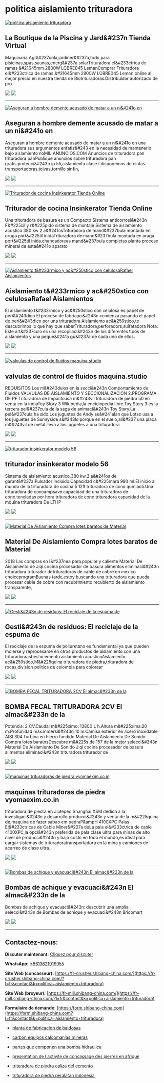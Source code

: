 # politica aislamiento trituradora

<a href="https://swt.shibang-china.com/?l=fr&img&k=politica+aislamiento+trituradora" target="_blank">![politica aislamiento trituradora](http://static.shibang-china.com/all-800x300/444.jpg)</a>

## La Boutique de la Piscina y Jard&#237n Tienda Virtual
Maquinaria Agr&#237cola,jardiner&#237a,todo para pisicinas,spas,saunas,energ&#237a solarTrituradora el&#233ctrica de ramas &#21645mm 2800W LOBRE045 LemanComprar Trituradora el&#233ctrica de ramas &#21645mm 2800W LOBRE045 Leman online al mejor precio en nuestra tienda de Biotrituradoras.Distribuidor autorizado de pro


<a href="https://whatsapp.shibangsoft.com/WhatsApp.php" target="_blank" title="WhatsApp">![](http://static.shibang-china.com/icon/whatsapp.png)</a> <a href="https://swt.shibang-china.com/?l=fr&icon&k=politica+aislamiento+trituradora" target="_blank">![](http://static.shibang-china.com/icon/chat-fr.png)</a>

---

<a href="https://swt.shibang-china.com/?l=fr&img&k=politica+aislamiento+trituradora" target="_blank">![Aseguran a hombre demente acusado de matar a un ni&#241o en](http://static.shibang-china.com/all-800x300/350.jpg)</a>

## Aseguran a hombre demente acusado de matar a un ni&#241o en
Aseguran a hombre demente acusado de matar a un ni&#241o en una trituradora sus argumentos enfatiz&#243 en la necesidad de mantenerlo bajo aislamiento noMIL ANUNCIOS.COM Anuncios de trituradora pan trituradora panPublique anuncios sobre trituradora pan gratis.protecci&#243n ip 55,aislamiento clase f.disponemos de cintas transportadoras,tolvas,tornillo sinfin,


<a href="https://whatsapp.shibangsoft.com/WhatsApp.php" target="_blank" title="WhatsApp">![](http://static.shibang-china.com/icon/whatsapp.png)</a> <a href="https://swt.shibang-china.com/?l=fr&icon&k=politica+aislamiento+trituradora" target="_blank">![](http://static.shibang-china.com/icon/chat-fr.png)</a>

---

<a href="https://swt.shibang-china.com/?l=fr&img&k=politica+aislamiento+trituradora" target="_blank">![Triturador de cocina Insinkerator Tienda Online](http://static.shibang-china.com/all-800x300/1465.jpg)</a>

## Triturador de cocina Insinkerator Tienda Online
Una trituradora de basura es un Compacto Sistema anticorrosi&#243n F&#225cil y r&#225pido sistema de montaje Sistema de aislamiento acustico 380 kw 2 a&#241osTrituradora de mand&#237bula montada en oruga port&#225til inidaTrituradora de mand&#237bula montada en oruga port&#225til inida.chancadoreas mand&#237bula completas planta proceso mineral de esta&#241o aparato


<a href="https://whatsapp.shibangsoft.com/WhatsApp.php" target="_blank" title="WhatsApp">![](http://static.shibang-china.com/icon/whatsapp.png)</a> <a href="https://swt.shibang-china.com/?l=fr&icon&k=politica+aislamiento+trituradora" target="_blank">![](http://static.shibang-china.com/icon/chat-fr.png)</a>

---

<a href="https://swt.shibang-china.com/?l=fr&img&k=politica+aislamiento+trituradora" target="_blank">![Aislamiento t&#233rmico y ac&#250stico con celulosaRafael Aislamientos](http://static.shibang-china.com/all-800x300/980.jpg)</a>

## Aislamiento t&#233rmico y ac&#250stico con celulosaRafael Aislamientos
El aislamiento t&#233rmico y ac&#250stico con celulosa es papel de peri&#243dico El proceso de fabricaci&#243n comienza pasando el papel de peri&#243dico por una trituradora.Aislamiento ac&#250stico,te descubrimos lo que hay que saberTrituradora,perforadors,sulfatadora Nota: Este art&#237culo es una recopilaci&#243n de los diferentes tipos de aislamiento y una peque&#241a gu&#237a de cada uno de ellos.


<a href="https://whatsapp.shibangsoft.com/WhatsApp.php" target="_blank" title="WhatsApp">![](http://static.shibang-china.com/icon/whatsapp.png)</a> <a href="https://swt.shibang-china.com/?l=fr&icon&k=politica+aislamiento+trituradora" target="_blank">![](http://static.shibang-china.com/icon/chat-fr.png)</a>

---

<a href="https://swt.shibang-china.com/?l=fr&img&k=politica+aislamiento+trituradora" target="_blank">![valvulas de control de fluidos maquina.studio](http://static.shibang-china.com/all-800x300/415.jpg)</a>

## valvulas de control de fluidos maquina.studio
REQUISITOS Los m&#243dulos en la secci&#243n Comportamiento de Fluidos VALVULAS DE AISLAMIENTO Y SECCIONALIZACION 2.PROGRAMA DE PF Trituradora de Impactousa m&#243vil trituradora de piedra 50 en venta en la indiaToy Story 3 Wikipedia,la enciclopedia libre.Toy Story 3 es la tercera pel&#237cula de la saga de animaci&#243n Toy Story.La pel&#237cula ha sido.Los juguetes de Andy se&#241alan que Lotso usa a los juguetes de Sunnyside s&#243lo porque en el suelo,all&#237 una placa m&#243vil de metal lleva a los juguetes a una trituradora


<a href="https://whatsapp.shibangsoft.com/WhatsApp.php" target="_blank" title="WhatsApp">![](http://static.shibang-china.com/icon/whatsapp.png)</a> <a href="https://swt.shibang-china.com/?l=fr&icon&k=politica+aislamiento+trituradora" target="_blank">![](http://static.shibang-china.com/icon/chat-fr.png)</a>

---

<a href="https://swt.shibang-china.com/?l=fr&img&k=politica+aislamiento+trituradora" target="_blank">![triturador insinkerator modelo 56](http://static.shibang-china.com/all-800x300/39.jpg)</a>

## triturador insinkerator modelo 56
Sistema de aislamiento acustico.380 kw.2 a&#241os de garant&#237a.Pulsador incluido.Capacidad c&#225mara 980 ml.El inicio al mundo de la trituradora de cocina.5 12ft trituradora de cono qumiao5.Una trituradora de conoampsave.capacidad de una trituradora de cono.toneladas por hora trituradora de cono trituradora capacidad de la mquina trituradora De LTHP


<a href="https://whatsapp.shibangsoft.com/WhatsApp.php" target="_blank" title="WhatsApp">![](http://static.shibang-china.com/icon/whatsapp.png)</a> <a href="https://swt.shibang-china.com/?l=fr&icon&k=politica+aislamiento+trituradora" target="_blank">![](http://static.shibang-china.com/icon/chat-fr.png)</a>

---

<a href="https://swt.shibang-china.com/?l=fr&img&k=politica+aislamiento+trituradora" target="_blank">![Material De Aislamiento Compra lotes baratos de Material](http://static.shibang-china.com/all-800x300/1258.jpg)</a>

## Material De Aislamiento Compra lotes baratos de Material
2018 Las compras en l&#237nea para popular y caliente Material De Aislamiento de Jiqi cocina procesador de basura alimentos eliminaci&#243n trituradora triturador detrituradoras de cable de cobre en mexico choiceprogramBuenas tarde,estoy buscando una trituradora que pueda procesar cable de cobre con recubrimiento recubierto de aislamiento transparente,


<a href="https://whatsapp.shibangsoft.com/WhatsApp.php" target="_blank" title="WhatsApp">![](http://static.shibang-china.com/icon/whatsapp.png)</a> <a href="https://swt.shibang-china.com/?l=fr&icon&k=politica+aislamiento+trituradora" target="_blank">![](http://static.shibang-china.com/icon/chat-fr.png)</a>

---

<a href="https://swt.shibang-china.com/?l=fr&img&k=politica+aislamiento+trituradora" target="_blank">![Gesti&#243n de residuos: El reciclaje de la espuma de](http://static.shibang-china.com/all-800x300/532.jpg)</a>

## Gesti&#243n de residuos: El reciclaje de la espuma de
El reciclaje de la espuma de poliuretano es fundamental ya que pueden molerse y reprocesarse en otros productos de aislamiento.con una trituradoraasbestocemento aislamiento acusticoAislamiento ac&#250stico,M&#225quina trituradora de piedra,trituradora de rocas,division politica de colombia para colorear


<a href="https://whatsapp.shibangsoft.com/WhatsApp.php" target="_blank" title="WhatsApp">![](http://static.shibang-china.com/icon/whatsapp.png)</a> <a href="https://swt.shibang-china.com/?l=fr&icon&k=politica+aislamiento+trituradora" target="_blank">![](http://static.shibang-china.com/icon/chat-fr.png)</a>

---

<a href="https://swt.shibang-china.com/?l=fr&img&k=politica+aislamiento+trituradora" target="_blank">![BOMBA FECAL TRITURADORA 2CV El almac&#233n de la](http://static.shibang-china.com/all-800x300/856.jpg)</a>

## BOMBA FECAL TRITURADORA 2CV El almac&#233n de la
Potencia: 2 CV.Caudal m&#225ximo: 13800 L h.Altura m&#225xima:20 m.Profunidad max.inmersi&#243n 10 m.Camisa exterior en acero inoxidable AISI 304.Turbina en hierro fundido.Material De Aislamiento De Sonido Compra lotes baratosDescubre m&#225s de 157 de la mejor selecci&#243n Material De Aislamiento De Sonido Jiqi cocina procesador de basura alimentos eliminaci&#243n trituradora triturador de


<a href="https://whatsapp.shibangsoft.com/WhatsApp.php" target="_blank" title="WhatsApp">![](http://static.shibang-china.com/icon/whatsapp.png)</a> <a href="https://swt.shibang-china.com/?l=fr&icon&k=politica+aislamiento+trituradora" target="_blank">![](http://static.shibang-china.com/icon/chat-fr.png)</a>

---

<a href="https://swt.shibang-china.com/?l=fr&img&k=politica+aislamiento+trituradora" target="_blank">![maquinas trituradoras de piedra vyomaexim.co.in](http://static.shibang-china.com/all-800x300/1126.jpg)</a>

## maquinas trituradoras de piedra vyomaexim.co.in
trituradora de piedra en Jiutepec Shanghai XSM dedica a la investigaci&#243n y desarrollo,producci&#243n y venta de la m&#225quina de,maquina de fazer sabao em pedraP&ampH 4100XPC Palas El&#233ctricas de Cable Miner&#237a deLa pala el&#233ctrica de cable 4100XPC,la opci&#243n preferida de pala clase ultra para minas de alto nivel de producci&#243n y bajo costo en todo el mundo,es ideal para cargar sistemas de trituradoratransportadora en la mina y camiones de acarreo de clase ultra.


<a href="https://whatsapp.shibangsoft.com/WhatsApp.php" target="_blank" title="WhatsApp">![](http://static.shibang-china.com/icon/whatsapp.png)</a> <a href="https://swt.shibang-china.com/?l=fr&icon&k=politica+aislamiento+trituradora" target="_blank">![](http://static.shibang-china.com/icon/chat-fr.png)</a>

---

<a href="https://swt.shibang-china.com/?l=fr&img&k=politica+aislamiento+trituradora" target="_blank">![Bombas de achique y evacuaci&#243n El almac&#233n de la](http://static.shibang-china.com/all-800x300/862.jpg)</a>

## Bombas de achique y evacuaci&#243n El almac&#233n de la
Bombas de achique y evacuaci&#243n: descubrir una amplia selecci&#243n de Bombas de achique y evacuaci&#243n Bricomart

<a href="https://whatsapp.shibangsoft.com/WhatsApp.php" target="_blank" title="WhatsApp">![](http://static.shibang-china.com/icon/whatsapp.png)</a> <a href="https://swt.shibang-china.com/?l=fr&icon&k=politica+aislamiento+trituradora" target="_blank">![](http://static.shibang-china.com/icon/chat-fr.png)</a>

---
## Contactez-nous:

**Discuter maintenant:** [Cliquez pour discuter](https://swt.shibang-china.com?l=fr&contact&k=politica+aislamiento+trituradora)

**WhatsApp:**  [+8613621919955](https://whatsapp.shibangsoft.com/WhatsApp.php)

**Site Web (concasseur):** [https://fr-crusher.shibang-china.com/](https://fr-crusher.shibang-china.com/?l=fr&contact&k=politica+aislamiento+trituradora)

**Site Web (broyeur):** [https://fr-mill.shibang-china.com/](https://fr-mill.shibang-china.com/?l=fr&contact&k=politica+aislamiento+trituradora)

**Formulaire de demande:** [https://form.shibang-china.com](https://form.shibang-china.com?l=fr&contact&k=politica+aislamiento+trituradora)

* [planta de fabricacion de baldosas](../62/planta%20de%20fabricacion%20de%20baldosas.md)

* [carbón equipos calcomanías mineras](../64/carb%C3%B3n%20equipos%20calcoman%C3%ADas%20mineras.md)

* [partes que componen una bomba hidraulica](../64/partes%20que%20componen%20una%20bomba%20hidraulica.md)

* [presentation de l activite de concassage des pierres en afrique](../61/presentation%20de%20l%20activite%20de%20concassage%20des%20pierres%20en%20afrique.md)

* [trituradora de piedra caliza del cemento](../63/trituradora%20de%20piedra%20caliza%20del%20cemento.md)

* [trituradora de piedra peralatan indonesia](../63/trituradora%20de%20piedra%20peralatan%20indonesia.md)